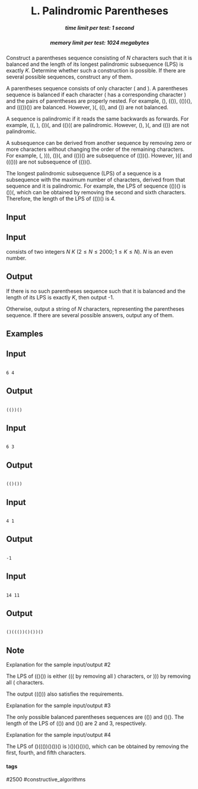 <h1 style='text-align: center;'> L. Palindromic Parentheses</h1>

<h5 style='text-align: center;'>time limit per test: 1 second</h5>
<h5 style='text-align: center;'>memory limit per test: 1024 megabytes</h5>

Construct a parentheses sequence consisting of $N$ characters such that it is balanced and the length of its longest palindromic subsequence (LPS) is exactly $K$. Determine whether such a construction is possible. If there are several possible sequences, construct any of them.

A parentheses sequence consists of only character ( and ). A parentheses sequence is balanced if each character ( has a corresponding character ) and the pairs of parentheses are properly nested. For example, (), (()), (())(), and ((())()) are balanced. However, )(, ((), and ()) are not balanced.

A sequence is palindromic if it reads the same backwards as forwards. For example, ((, ), ())(, and (()(( are palindromic. However, (), )(, and (()) are not palindromic.

A subsequence can be derived from another sequence by removing zero or more characters without changing the order of the remaining characters. For example, (, ))), ())(, and (())() are subsequence of (())(). However, )(( and ((())) are not subsequence of (())().

The longest palindromic subsequence (LPS) of a sequence is a subsequence with the maximum number of characters, derived from that sequence and it is palindromic. For example, the LPS of sequence (())() is ())(, which can be obtained by removing the second and sixth characters. Therefore, the length of the LPS of (())() is $4$.

## Input

## Input

 consists of two integers $N$ $K$ ($2 \leq N \leq 2000; 1 \leq K \leq N$). $N$ is an even number.

## Output

If there is no such parentheses sequence such that it is balanced and the length of its LPS is exactly $K$, then output -1.

Otherwise, output a string of $N$ characters, representing the parentheses sequence. If there are several possible answers, output any of them.

## Examples

## Input


```

6 4

```
## Output


```

(())()
```
## Input


```

6 3

```
## Output


```

(()())
```
## Input


```

4 1

```
## Output


```

-1
```
## Input


```

14 11

```
## Output


```

()((())()())()
```
## Note

Explanation for the sample input/output #2

The LPS of (()()) is either ((( by removing all ) characters, or ))) by removing all ( characters.

The output ((())) also satisfies the requirements.

Explanation for the sample input/output #3

The only possible balanced parentheses sequences are (()) and ()(). The length of the LPS of (()) and ()() are $2$ and $3$, respectively.

Explanation for the sample input/output #4

The LPS of ()((())()())() is )())()())(), which can be obtained by removing the first, fourth, and fifth characters.



#### tags 

#2500 #constructive_algorithms 
